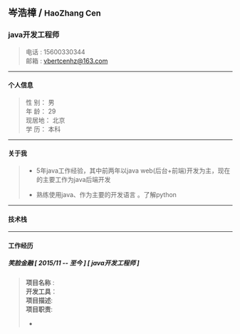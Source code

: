 ## 岑浩樟 / <small>HaoZhang Cen</small>
### java开发工程师

>电话 : 15600330344<br>
>邮箱 : vbertcenhz@163.com<br>

---

#### 个人信息
>性 别： 男 <br>
>年 龄： 29 <br>
>现居地： 北京 <br>
>学 历： 本科

---
#### 关于我
> * 5年java工作经验，其中前两年以java web(后台+前端)开发为主，现在的主要工作为java后端开发
> 
> * 熟练使用java、作为主要的开发语言 。了解python
> 

---
#### 技术栈
> 


---
#### 工作经历
##### 笑脸金融 [ 2015/11 -- 至今 ] [ java开发工程师 ] </br>
> **项目名称** : <br>
**开发工具**：  <br>
**项目描述**: <br>
**项目职责**: 
> * <br>


